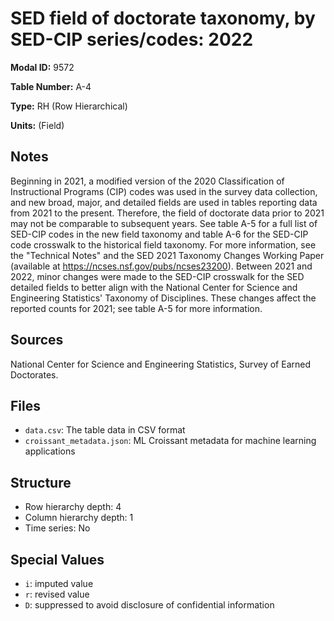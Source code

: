 # SED field of doctorate taxonomy, by SED-CIP series/codes: 2022

**Modal ID:** 9572

**Table Number:** A-4

**Type:** RH (Row Hierarchical)

**Units:** (Field)

## Notes

Beginning in 2021, a modified version of the 2020 Classification of Instructional Programs (CIP) codes was used in the survey data collection, and new broad, major, and detailed fields are used in tables reporting data from 2021 to the present. Therefore, the field of doctorate data prior to 2021 may not be comparable to subsequent years. See table A-5 for a full list of SED-CIP codes in the new field taxonomy and table A-6 for the SED-CIP code crosswalk to the historical field taxonomy. For more information, see the "Technical Notes" and the SED 2021 Taxonomy Changes Working Paper (available at https://ncses.nsf.gov/pubs/ncses23200). Between 2021 and 2022, minor changes were made to the SED-CIP crosswalk for the SED detailed fields to better align with the National Center for Science and Engineering Statistics' Taxonomy of Disciplines. These changes affect the reported counts for 2021; see table A-5 for more information.

## Sources

National Center for Science and Engineering Statistics, Survey of Earned Doctorates.

## Files

- `data.csv`: The table data in CSV format
- `croissant_metadata.json`: ML Croissant metadata for machine learning applications

## Structure

- Row hierarchy depth: 4
- Column hierarchy depth: 1
- Time series: No

## Special Values

- `i`: imputed value
- `r`: revised value
- `D`: suppressed to avoid disclosure of confidential information
